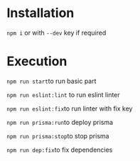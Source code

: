 # Installation
``npm i`` or with ``--dev`` key if required
# Execution
  <p><code>npm run start</code>to run basic part</p>
  <p><code>npm run eslint:lint</code> to run eslint linter</p>
  <p><code>npm run eslint:fix</code>to run linter with fix key</p>
  <p><code>npm run prisma:run</code>to deploy prisma</p>
  <p><code>npm run prisma:stop</code>to stop prisma</p>
  <p><code>npm run dep:fix</code>to fix dependencies</p>
